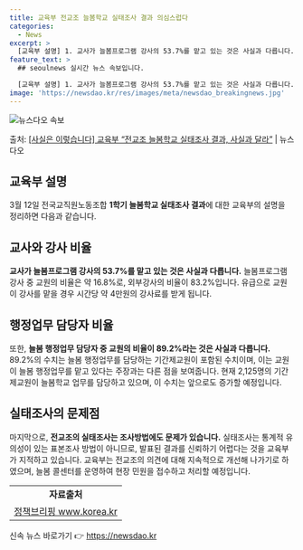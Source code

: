 ```yaml
---
title: 교육부 전교조 늘봄학교 실태조사 결과 의심스럽다
categories:
  - News
excerpt: >
  [교육부 설명] 1. 교사가 늘봄프로그램 강사의 53.7%를 맡고 있는 것은 사실과 다릅니다. 늘봄프로그램 …
feature_text: >
  ## seoulnews 실시간 뉴스 속보입니다.

  [교육부 설명] 1. 교사가 늘봄프로그램 강사의 53.7%를 맡고 있는 것은 사실과 다릅니다. 늘봄프로그램 …
image: 'https://newsdao.kr/res/images/meta/newsdao_breakingnews.jpg'
---
```


![뉴스다오 속보](https://newsdao.kr/res/images/meta/newsdao_breakingnews.jpg)

<p>출처: <a href="https://newsdao.kr/3348" rel="dofollow">[사실은 이렇습니다] 교육부 “전교조 늘봄학교 실태조사 결과, 사실과 달라”</a> | 뉴스다오</p>

<h2 data-ke-size="size26">교육부 설명</h2>
<p data-ke-size="size16">3월 12일 전국교직원노동조합 <b>1학기 늘봄학교 실태조사 결과</b>에 대한 교육부의 설명을 정리하면 다음과 같습니다.</p>

<h2 data-ke-size="size24">교사와 강사 비율</h2>
<p data-ke-size="size16"><b>교사가 늘봄프로그램 강사의 53.7%를 맡고 있는 것은 사실과 다릅니다.</b> 늘봄프로그램 강사 중 교원의 비율은 약 16.8%로, 외부강사의 비율이 83.2%입니다. 유급으로 교원이 강사를 맡을 경우 시간당 약 4만원의 강사료를 받게 됩니다.</p>

<h2 data-ke-size="size24">행정업무 담당자 비율</h2>
<p data-ke-size="size16">또한, <b>늘봄 행정업무 담당자 중 교원의 비율이 89.2%라는 것은 사실과 다릅니다.</b> 89.2%의 수치는 늘봄 행정업무를 담당하는 기간제교원이 포함된 수치이며, 이는 교원이 늘봄 행정업무를 맡고 있다는 주장과는 다른 점을 보여줍니다. 현재 2,125명의 기간제교원이 늘봄학교 업무를 담당하고 있으며, 이 수치는 앞으로도 증가할 예정입니다.</p>

<h2 data-ke-size="size24">실태조사의 문제점</h2>
<p data-ke-size="size16">마지막으로, <b>전교조의 실태조사는 조사방법에도 문제가 있습니다.</b> 실태조사는 통계적 유의성이 있는 표본조사 방법이 아니므로, 발표된 결과를 신뢰하기 어렵다는 것을 교육부가 지적하고 있습니다. 교육부는 전교조의 의견에 대해 지속적으로 개선해 나가기로 하였으며, 늘봄 콜센터를 운영하여 현장 민원을 접수하고 처리할 예정입니다.</p>

<table>
	<tr>
		<td style="text-align: center; height: 17px;"><b>자료출처</b></td>
	</tr>
	<tr>
		<td style="text-align: center; height: 17px;"><a href="https://newsdao.kr/3348">정책브리핑 www.korea.kr</a></td>
	</tr>
</table> 

신속 뉴스 바로가기 👉 <a href="https://newsdao.kr" rel="dofollow">https://newsdao.kr</a>


